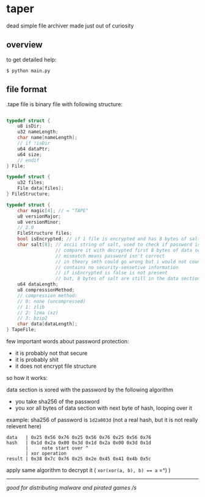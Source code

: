 
# taper
dead simple file archiver made just out of curiosity

## overview
to get detailed help:
```console
$ python main.py
```

## file format
.tape file is binary file with following structure:
```c

typedef struct {
    u8 isDir;
    u32 nameLength;
    char name[nameLength];
    // if !isDir
    u64 dataPtr;
    u64 size;
    // endif
} File;

typedef struct {
    u32 files;
    File data[files];
} FileStructure;

typedef struct {
    char magic[4]; // = "TAPE"
    u8 versionMajor;
    u8 versionMinor;
    // 2.0
    FileStructure files;
    bool isEncrypted; // if 1 file is encrypted and has 8 bytes of salt at the start
    char salt[8]; // ascii string of salt, used to check if password is correct
                  // compare it with decrypted first 8 bytes of data section
                  // mismatch means password isn't correct
                  // in theory smth could go wrong but i would not count on it
                  // contains no security-sensetive information
                  // if isEncrypted is false is not present
                  // but, 8 bytes of salt are still in the data section, just ignore it
    u64 dataLength;
    u8 compressionMethod;
    // compression method:
    // 0: none (uncompressed)
    // 1: zlib
    // 2: lzma (xz)
    // 3: bzip2
    char data[dataLength];
} TapeFile;

```

few important words about password protection:

- it is probably not that secure
- it is probably shit
- it does not encrypt file structure

so how it works:

data section is xored with the password by the following algorithm

- you take sha256 of the password
- you xor all bytes of data section with next byte of hash, looping over it

example:
sha256 of password is `1d2a003d` (not a real hash, but it is not really relevent here)

```
data   | 0x25 0x56 0x76 0x25 0x56 0x76 0x25 0x56 0x76
hash   | 0x1d 0x2a 0x00 0x3d 0x1d 0x2a 0x00 0x3d 0x1d
       |     note start over ^
       | xor operation
result | 0x38 0x7c 0x76 0x25 0x2e 0x45 0x41 0x4b 0x5c
```

apply same algorithm to decrypt it ( `xor(xor(a, b), b) == a` =^) )

---

_good for distributing malware and pirated games /s_

